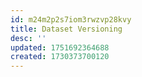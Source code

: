 ```yaml
---
id: m24m2p2s7iom3rwzvp28kvy
title: Dataset Versioning
desc: ''
updated: 1751692364688
created: 1730373700120
---
```


